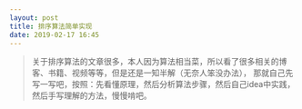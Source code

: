 ```yaml
---
layout: post
title: 排序算法简单实现
date: 2019-02-17 16:45
---
```


> 关于排序算法的文章很多，本人因为算法相当菜，所以看了很多相关的博客、书籍、视频等等，但是还是一知半解（无奈人笨没办法），
那就自己先写一写吧，按照：先看懂原理，然后分析算法步骤，然后自己idea中实践，然后手写理解的方法，慢慢啃吧。

